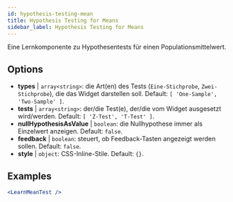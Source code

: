```yaml
---
id: hypothesis-testing-mean
title: Hypothesis Testing for Means
sidebar_label: Hypothesis Testing for Means
---
```


Eine Lernkomponente zu Hypothesentests für einen Populationsmittelwert.

## Options

* __types__ | `array<string>`: die Art(en) des Tests (`Eine-Stichprobe`, `Zwei-Stichprobe`), die das Widget darstellen soll. Default: `[
  'One-Sample',
  'Two-Sample'
]`.
* __tests__ | `array<string>`: der/die Test(e), der/die vom Widget ausgesetzt wird/werden. Default: `[
  'Z-Test',
  'T-Test'
]`.
* __nullHypothesisAsValue__ | `boolean`: die Nullhypothese immer als Einzelwert anzeigen. Default: `false`.
* __feedback__ | `boolean`: steuert, ob Feedback-Tasten angezeigt werden sollen. Default: `false`.
* __style__ | `object`: CSS-Inline-Stile. Default: `{}`.


## Examples

```jsx live
<LearnMeanTest />
```

